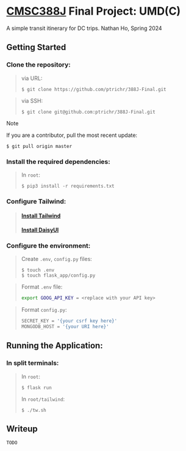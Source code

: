# [CMSC388J](https://aspear.cs.umd.edu/388j) Final Project: UMD(C)

A simple transit itinerary for DC trips. Nathan Ho, Spring 2024

## Getting Started

### Clone the repository:

> via URL:
> ```console
> $ git clone https://github.com/ptrichr/388J-Final.git
> ```

> via SSH:
> ```console
> $ git clone git@github.com:ptrichr/388J-Final.git
> ```

> [!NOTE]
> If you are a contributor, pull the most recent update:
> ```console
> $ git pull origin master
> ```

### Install the required dependencies:

> In `root`:
> ```console
> $ pip3 install -r requirements.txt
> ```

### Configure Tailwind:

> #### [Install Tailwind](https://tailwindcss.com/docs/installation)
> #### [Install DaisyUI](https://daisyui.com/docs/install/)

### Configure the environment:

> Create `.env`, `config.py` files:
> ```console
> $ touch .env
> $ touch flask_app/config.py
> ```

> Format `.env` file:
> ```bash
> export GOOG_API_KEY = <replace with your API key>
> ```

> Format `config.py`:
> ```python
> SECRET_KEY = '{your csrf key here}'
> MONGODB_HOST = '{your URI here}'
> ```

## Running the Application:

### In split terminals:

> In `root`:
> ```console
> $ flask run
> ```
> In `root/tailwind`:
> ```console
> $ ./tw.sh
> ```

## Writeup
`TODO`
